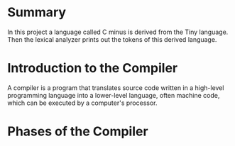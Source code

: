 # Summary
In this project a language called C minus is derived from the Tiny language. Then the lexical analyzer prints out the tokens of this derived language.

# Introduction to the Compiler
A compiler is a program that translates source code written in a high-level programming language into a lower-level language, often machine code, which can be executed by a computer's processor.

# Phases of the Compiler

